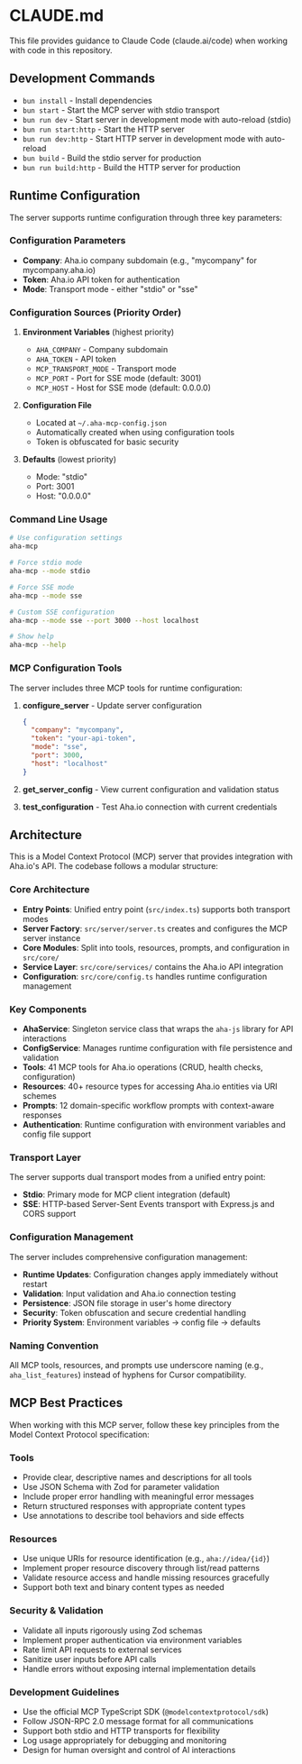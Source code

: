 # CLAUDE.md

This file provides guidance to Claude Code (claude.ai/code) when working with code in this repository.

## Development Commands

- `bun install` - Install dependencies
- `bun start` - Start the MCP server with stdio transport
- `bun run dev` - Start server in development mode with auto-reload (stdio)
- `bun run start:http` - Start the HTTP server
- `bun run dev:http` - Start HTTP server in development mode with auto-reload
- `bun build` - Build the stdio server for production
- `bun run build:http` - Build the HTTP server for production

## Runtime Configuration

The server supports runtime configuration through three key parameters:

### Configuration Parameters

- **Company**: Aha.io company subdomain (e.g., "mycompany" for mycompany.aha.io)
- **Token**: Aha.io API token for authentication
- **Mode**: Transport mode - either "stdio" or "sse"

### Configuration Sources (Priority Order)

1. **Environment Variables** (highest priority)
   - `AHA_COMPANY` - Company subdomain
   - `AHA_TOKEN` - API token
   - `MCP_TRANSPORT_MODE` - Transport mode
   - `MCP_PORT` - Port for SSE mode (default: 3001)
   - `MCP_HOST` - Host for SSE mode (default: 0.0.0.0)

2. **Configuration File**
   - Located at `~/.aha-mcp-config.json`
   - Automatically created when using configuration tools
   - Token is obfuscated for basic security

3. **Defaults** (lowest priority)
   - Mode: "stdio"
   - Port: 3001
   - Host: "0.0.0.0"

### Command Line Usage

```bash
# Use configuration settings
aha-mcp

# Force stdio mode
aha-mcp --mode stdio

# Force SSE mode
aha-mcp --mode sse

# Custom SSE configuration
aha-mcp --mode sse --port 3000 --host localhost

# Show help
aha-mcp --help
```

### MCP Configuration Tools

The server includes three MCP tools for runtime configuration:

1. **configure_server** - Update server configuration
   ```json
   {
     "company": "mycompany",
     "token": "your-api-token",
     "mode": "sse",
     "port": 3000,
     "host": "localhost"
   }
   ```

2. **get_server_config** - View current configuration and validation status

3. **test_configuration** - Test Aha.io connection with current credentials

## Architecture

This is a Model Context Protocol (MCP) server that provides integration with Aha.io's API. The codebase follows a modular structure:

### Core Architecture

- **Entry Points**: Unified entry point (`src/index.ts`) supports both transport modes
- **Server Factory**: `src/server/server.ts` creates and configures the MCP server instance
- **Core Modules**: Split into tools, resources, prompts, and configuration in `src/core/`
- **Service Layer**: `src/core/services/` contains the Aha.io API integration
- **Configuration**: `src/core/config.ts` handles runtime configuration management

### Key Components

- **AhaService**: Singleton service class that wraps the `aha-js` library for API interactions
- **ConfigService**: Manages runtime configuration with file persistence and validation
- **Tools**: 41 MCP tools for Aha.io operations (CRUD, health checks, configuration)
- **Resources**: 40+ resource types for accessing Aha.io entities via URI schemes
- **Prompts**: 12 domain-specific workflow prompts with context-aware responses
- **Authentication**: Runtime configuration with environment variables and config file support

### Transport Layer

The server supports dual transport modes from a unified entry point:

- **Stdio**: Primary mode for MCP client integration (default)
- **SSE**: HTTP-based Server-Sent Events transport with Express.js and CORS support

### Configuration Management

The server includes comprehensive configuration management:

- **Runtime Updates**: Configuration changes apply immediately without restart
- **Validation**: Input validation and Aha.io connection testing
- **Persistence**: JSON file storage in user's home directory
- **Security**: Token obfuscation and secure credential handling
- **Priority System**: Environment variables → config file → defaults

### Naming Convention

All MCP tools, resources, and prompts use underscore naming (e.g., `aha_list_features`) instead of hyphens for Cursor compatibility.

## MCP Best Practices

When working with this MCP server, follow these key principles from the Model Context Protocol specification:

### Tools

- Provide clear, descriptive names and descriptions for all tools
- Use JSON Schema with Zod for parameter validation
- Include proper error handling with meaningful error messages
- Return structured responses with appropriate content types
- Use annotations to describe tool behaviors and side effects

### Resources

- Use unique URIs for resource identification (e.g., `aha://idea/{id}`)
- Implement proper resource discovery through list/read patterns
- Validate resource access and handle missing resources gracefully
- Support both text and binary content types as needed

### Security & Validation

- Validate all inputs rigorously using Zod schemas
- Implement proper authentication via environment variables
- Rate limit API requests to external services
- Sanitize user inputs before API calls
- Handle errors without exposing internal implementation details

### Development Guidelines

- Use the official MCP TypeScript SDK (`@modelcontextprotocol/sdk`)
- Follow JSON-RPC 2.0 message format for all communications
- Support both stdio and HTTP transports for flexibility
- Log usage appropriately for debugging and monitoring
- Design for human oversight and control of AI interactions
